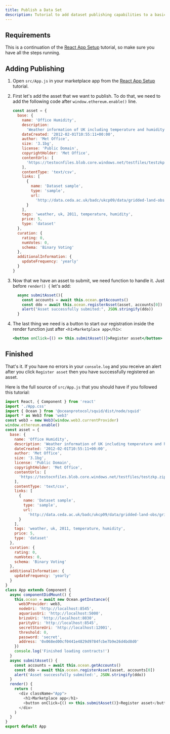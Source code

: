 ```yaml
---
title: Publish a Data Set
description: Tutorial to add dataset publishing capabilities to a basic React app.
---
```


## Requirements

This is a continuation of the [React App Setup](/tutorials/react-setup) tutorial, so make sure you have all the steps running.

## Adding Publishing

1. Open `src/App.js` in your marketplace app from the [React App Setup](/tutorials/react-setup) tutorial.
2. First let's add the asset that we want to publish. To do that, we need to add the following code after `window.ethereum.enable()` line.

   ```javascript
   const asset = {
     base: {
       name: 'Office Humidity',
       description:
         'Weather information of UK including temperature and humidity',
       dateCreated: '2012-02-01T10:55:11+00:00',
       author: 'Met Office',
       size: '3.1bg',
       license: 'Public Domain',
       copyrightHolder: 'Met Office',
       contentUrls: [
         'https://testocnfiles.blob.core.windows.net/testfiles/testzkp.zip'
       ],
       contentType: 'text/csv',
       links: [
         {
           name: 'Dataset sample',
           type: 'sample',
           url:
             'http://data.ceda.ac.uk/badc/ukcp09/data/gridded-land-obs/gridded-land-obs-daily/'
         }
       ],
       tags: 'weather, uk, 2011, temperature, humidity',
       price: 5,
       type: 'dataset'
     },
     curation: {
       rating: 0,
       numVotes: 0,
       schema: 'Binary Voting'
     },
     additionalInformation: {
       updateFrequency: 'yearly'
     }
   }
   ```

3. Now that we have an asset to submit, we need function to handle it. Just before `render() {` let's add:

   ```javascript
     async submitAsset(){
       const accounts = await this.ocean.getAccounts()
       const ddo = await this.ocean.registerAsset(asset, accounts[0])
       alert("Asset successfully submited:", JSON.stringify(ddo))
     }
   ```

4. The last thing we need is a button to start our registration inside the render function just after `<h1>Marketplace app</h1>`:

   ```jsx
   <button onClick={() => this.submitAsset()}>Register asset</button>
   ```

## Finished

That's it. If you have no errors in your `console.log` and you receive an alert after you click `Register asset` then you have successfully registered an asset.

Here is the full source of `src/App.js` that you should have if you followed this tutorial:

```javascript
import React, { Component } from 'react'
import './App.css'
import { Ocean } from '@oceanprotocol/squid/dist/node/squid'
import * as Web3 from 'web3'
const web3 = new Web3(window.web3.currentProvider)
window.ethereum.enable()
const asset = {
  base: {
    name: 'Office Humidity',
    description: 'Weather information of UK including temperature and humidity',
    dateCreated: '2012-02-01T10:55:11+00:00',
    author: 'Met Office',
    size: '3.1bg',
    license: 'Public Domain',
    copyrightHolder: 'Met Office',
    contentUrls: [
      'https://testocnfiles.blob.core.windows.net/testfiles/testzkp.zip'
    ],
    contentType: 'text/csv',
    links: [
      {
        name: 'Dataset sample',
        type: 'sample',
        url:
          'http://data.ceda.ac.uk/badc/ukcp09/data/gridded-land-obs/gridded-land-obs-daily/'
      }
    ],
    tags: 'weather, uk, 2011, temperature, humidity',
    price: 5,
    type: 'dataset'
  },
  curation: {
    rating: 0,
    numVotes: 0,
    schema: 'Binary Voting'
  },
  additionalInformation: {
    updateFrequency: 'yearly'
  }
}
class App extends Component {
  async componentDidMount() {
    this.ocean = await new Ocean.getInstance({
      web3Provider: web3,
      nodeUri: 'http://localhost:8545',
      aquariusUri: 'http://localhost:5000',
      brizoUri: 'http://localhost:8030',
      parityUri: 'http://localhost:8545',
      secretStoreUri: 'http://localhost:12001',
      threshold: 0,
      password: 'secret',
      address: '0x068ed00cf0441e4829d9784fcbe7b9e26d4bd8d0'
    })
    console.log('Finished loading contracts!')
  }
  async submitAsset() {
    const accounts = await this.ocean.getAccounts()
    const ddo = await this.ocean.registerAsset(asset, accounts[0])
    alert('Asset successfully submited:', JSON.stringify(ddo))
  }
  render() {
    return (
      <div className="App">
        <h1>Marketplace app</h1>
        <button onClick={() => this.submitAsset()}>Register asset</button>
      </div>
    )
  }
}
export default App
```
